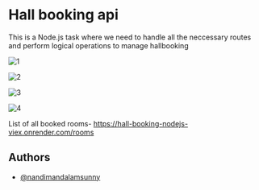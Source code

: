 
# Hall booking api

This is a Node.js task where we need to handle all the neccessary routes and perform logical operations to manage hallbooking

![1](https://user-images.githubusercontent.com/90762658/233233848-38f58bad-fb48-4631-ad7b-b73ea4d1ce5f.png)


![2](https://user-images.githubusercontent.com/90762658/233233904-e4f81237-302e-440d-b6a3-5452daf60901.png)


![3](https://user-images.githubusercontent.com/90762658/233233927-3c6b500e-0469-4202-bc66-571baeae44c5.png)

![4](https://user-images.githubusercontent.com/90762658/233233942-8a329db7-fa0c-4adb-8043-030521b0d5df.png)




List of all booked rooms- https://hall-booking-nodejs-viex.onrender.com/rooms


## Authors

- [@nandimandalamsunny](https://github.com/NANDIMANDALAM-SUNNY)
